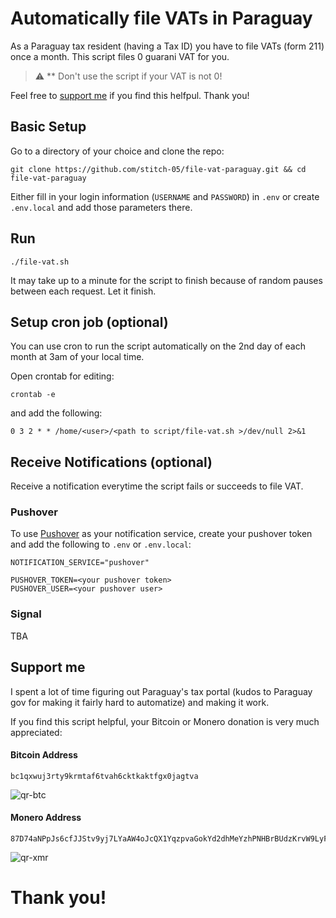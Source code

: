 # Automatically file VATs in Paraguay
As a Paraguay tax resident (having a Tax ID) you have to file VATs (form 211) once a month. This script files 0 guarani VAT for you.

> :warning: ** Don't use the script if your VAT is not 0!

Feel free to [support me](#support-me) if you find this helfpul. Thank you!

## Basic Setup
Go to a directory of your choice and clone the repo:

````
git clone https://github.com/stitch-05/file-vat-paraguay.git && cd file-vat-paraguay
````

Either fill in your login information (`USERNAME` and `PASSWORD`) in `.env` or create `.env.local` and add those parameters there.

## Run
````
./file-vat.sh
````
It may take up to a minute for the script to finish because of random pauses between each request. Let it finish.

## Setup cron job (optional)
You can use cron to run the script automatically on the 2nd day of each month at 3am of your local time.

Open crontab for editing:

````
crontab -e
````

and add the following:

````
0 3 2 * * /home/<user>/<path to script/file-vat.sh >/dev/null 2>&1
````

## Receive Notifications (optional)

Receive a notification everytime the script fails or succeeds to file VAT. 

### Pushover
To use [Pushover](https://pushover.net/) as your notification service, create your pushover token and add the following to `.env` or `.env.local`:

````
NOTIFICATION_SERVICE="pushover"

PUSHOVER_TOKEN=<your pushover token>
PUSHOVER_USER=<your pushover user>
````

### Signal
TBA

## Support me
I spent a lot of time figuring out Paraguay's tax portal (kudos to Paraguay gov for making it fairly hard to automatize) and making it work. 

If you find this script helpful, your Bitcoin or Monero donation is very much appreciated:

#### Bitcoin Address
````
bc1qxwuj3rty9krmtaf6tvah6cktkaktfgx0jagtva
````

![qr-btc](https://user-images.githubusercontent.com/104267488/199220610-878b531d-5387-4fa3-b99c-702d83dbe717.png)


#### Monero Address
````
87D74aNPpJs6cfJJStv9yj7LYaAW4oJcQX1YqzpvaGokYd2dhMeYzhPNHBrBUdzKrvW9LyFkL2xVBTrhT9rpNocAAH1Z2Qt
````

![qr-xmr](https://user-images.githubusercontent.com/104267488/199220635-ae90a9cd-e4d4-4e34-b6ec-502c6f3b0517.png)


# Thank you!
